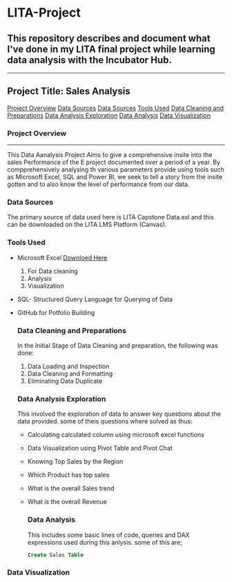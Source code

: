 # LITA-Project
## This repository describes and document what I've done in my LITA final project while learning data analysis with the Incubator Hub.

---
## Project Title: Sales Analysis

[Project Overview](#project-overview) 
[Data Sources](#data-sources)
[Data Sources](#data-sources)
[Tools Used](#tools-used)
[Data Cleaning and Preparations](#data-cleaning-and-preparations) 
[Data Analysis Exploration](#data-analysis-exploration)
[Data Analysis](#data-analysis)
[Data Visualization](#data-visualization)

### Project Overview
---
This Data Aanalysis Project Aims to give a comprehensive insite into the sales Performance of the E project documented over a period of a year. By compprehensively analysing th various parameters provide using tools such as Microsoft Excel, SQL and Power BI, we seek to tell a story from the insite gotten and to also know the level of performance from our data.

### Data Sources
The primary source of data used here is LITA Capstone Data.exl and this can be downloaded on the LITA LMS Platform (Canvas). 

### Tools Used
- Microsoft Excel [Downloed Here](https://www.microsoft.com)
   1. For Data cleaning
   2. Analysis
   3. Visualization
- SQL- Structured Query Language for Querying of Data
- GitHub for Potfolio Building

  ### Data Cleaning and Preparations
  In the Initial Stage of Data Cleaning and preparation, the following was done:
  1. Data Loading and Inspection
  2. Data Cleaning and Formatting
  3. Eliminating Data Duplicate

  ### Data Analysis Exploration
  This involved the exploration of data to answer key questions about the data provided. some of theis questions where solved as thus:
  - Calculating calculated column using microsoft excel functions
  - Data Visualization using Pivot Table and Pivot Chat
  - Knowing Top Sales by the Region
  - Which Product has top sales
  - What is the overall Sales trend
  - What is the overall Revenue

    ### Data Analysis
    This includes some basic lines of code, queries and DAX expressions used during this anlysis. some of this are;
    
    ```SQL
    Create Sales Table
    ```
### Data Visualization
    

